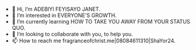 - 👋 Hi, I’m ADEBIYI FEYISAYO JANET.
- 👀 I’m interested in EVERYONE'S GROWTH.
- 🌱 I’m currently learning HOW TO TAKE YOU AWAY FROM YOUR STATUS QUO.
- 💞️ I’m looking to collaborate with you, to help you.
- 📫 How to reach me fragranceofchrist.me|08084611310|ShaYor24.

<!---
ShaYor24/ShaYor24 is a ✨ special ✨ repository because its `README.md` (this file) appears on your GitHub profile.
You can click the Preview link to take a look at your changes.
--->
